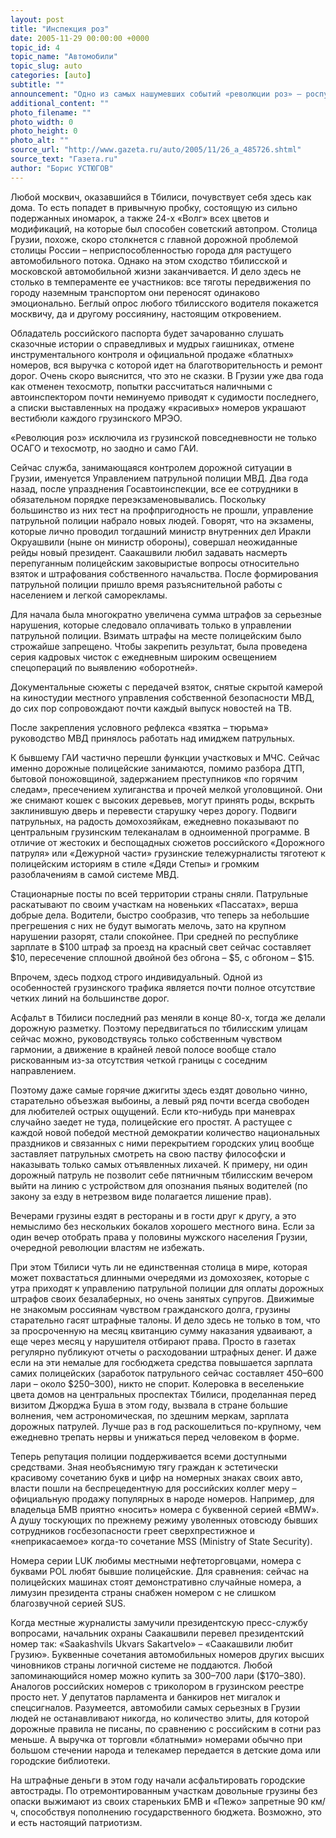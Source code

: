 ```yaml
---
layout: post
title: "Инспекция роз"
date: 2005-11-29 00:00:00 +0000
topic_id: 4
topic_name: "Автомобили"
topic_slug: auto
categories: [auto]
subtitle: ""
announcement: "Одно из самых нашумевших событий «революции роз» – роспуск президентом грузинской ГАИ. Спустя два года можно смело утверждать: именно грузины смогли первыми на пространстве бывшего СССР, если не считать духовно чуждых нам прибалтов, искоренить мздоимство в такой взяткоемкой сфере, как общение населения с Госавтоинспекцией."
additional_content: ""
photo_filename: ""
photo_width: 0
photo_height: 0
photo_alt: ""
source_url: "http://www.gazeta.ru/auto/2005/11/26_a_485726.shtml"
source_text: "Газета.ru"
author: "Борис УСТЮГОВ"
---
```

Любой москвич, оказавшийся в Тбилиси, почувствует себя здесь как дома. То есть попадет в привычную пробку, состоящую из сильно подержанных иномарок, а также 24-х «Волг» всех цветов и модификаций, на которые был способен советский автопром. Столица Грузии, похоже, скоро столкнется с главной дорожной проблемой столицы России – неприспособленностью города для растущего автомобильного потока. Однако на этом сходство тбилисской и московской автомобильной жизни заканчивается. И дело здесь не столько в темпераменте ее участников: все тяготы передвижения по городу наземным транспортом они переносят одинаково эмоционально. Беглый опрос любого тбилисского водителя покажется москвичу, да и другому россиянину, настоящим откровением.

Обладатель российского паспорта будет зачарованно слушать сказочные истории о справедливых и мудрых гаишниках, отмене инструментального контроля и официальной продаже «блатных» номеров, вся выручка с которой идет на благотворительность и ремонт дорог. Очень скоро выяснится, что это не сказки. В Грузии уже два года как отменен техосмотр, попытки рассчитаться наличными с автоинспектором почти неминуемо приводят к судимости последнего, а списки выставленных на продажу «красивых» номеров украшают вестибюли каждого грузинского МРЭО.

«Революция роз» исключила из грузинской повседневности не только ОСАГО и техосмотр, но заодно и само ГАИ.

Сейчас служба, занимающаяся контролем дорожной ситуации в Грузии, именуется Управлением патрульной полиции МВД. Два года назад, после упразднения Госавтоинспекции, все ее сотрудники в обязательном порядке переэкзаменовывались. Поскольку большинство из них тест на профпригодность не прошли, управление патрульной полиции набрало новых людей. Говорят, что на экзамены, которые лично проводил тогдашний министр внутренних дел Иракли Окруашвили (ныне он министр обороны), совершал неожиданные рейды новый президент. Саакашвили любил задавать насмерть перепуганным полицейским заковыристые вопросы относительно взяток и штрафования собственного начальства. После формирования патрульной полиции пришло время разъяснительной работы с населением и легкой саморекламы.

Для начала была многократно увеличена сумма штрафов за серьезные нарушения, которые следовало оплачивать только в управлении патрульной полиции. Взимать штрафы на месте полицейским было строжайше запрещено. Чтобы закрепить результат, была проведена серия кадровых чисток с ежедневным широким освещением спецопераций по выявлению «оборотней».

Документальные сюжеты с передачей взяток, снятые скрытой камерой на киностудии местного управления собственной безопасности МВД, до сих пор сопровождают почти каждый выпуск новостей на ТВ.

После закрепления условного рефлекса «взятка – тюрьма» руководство МВД принялось работать над имиджем патрульных.

К бывшему ГАИ частично перешли функции участковых и МЧС. Сейчас именно дорожные полицейские занимаются, помимо разбора ДТП, бытовой поножовщиной, задержанием преступников «по горячим следам», пресечением хулиганства и прочей мелкой уголовщиной. Они же снимают кошек с высоких деревьев, могут принять роды, вскрыть заклинившую дверь и перевести старушку через дорогу. Подвиги патрульных, на радость домохозяйкам, ежедневно показывают по центральным грузинским телеканалам в одноименной программе. В отличие от жестоких и беспощадных сюжетов российского «Дорожного патруля» или «Дежурной части» грузинские тележурналисты тяготеют к полицейским историям в стиле «Дяди Степы» и громким разоблачениям в самой системе МВД.

Стационарные посты по всей территории страны сняли. Патрульные раскатывают по своим участкам на новеньких «Пассатах», верша добрые дела. Водители, быстро сообразив, что теперь за небольшие прегрешения с них не будут вымогать мелочь, зато на крупном нарушении разорят, стали спокойнее. При средней по республике зарплате в $100 штраф за проезд на красный свет сейчас составляет $10, пересечение сплошной двойной без обгона – $5, с обгоном – $15.

Впрочем, здесь подход строго индивидуальный. Одной из особенностей грузинского трафика является почти полное отсутствие четких линий на большинстве дорог.

Асфальт в Тбилиси последний раз меняли в конце 80-х, тогда же делали дорожную разметку. Поэтому передвигаться по тбилисским улицам сейчас можно, руководствуясь только собственным чувством гармонии, а движение в крайней левой полосе вообще стало рискованным из-за отсутствия четкой границы с соседним направлением.

Поэтому даже самые горячие джигиты здесь ездят довольно чинно, старательно объезжая выбоины, а левый ряд почти всегда свободен для любителей острых ощущений. Если кто-нибудь при маневрах случайно заедет не туда, полицейские его простят. А растущее с каждой новой победой местной демократии количество национальных праздников и связанных с ними перекрытием городских улиц вообще заставляет патрульных смотреть на свою паству философски и наказывать только самых отъявленных лихачей. К примеру, ни один дорожный патруль не позволит себе пятничным тбилисским вечером выйти на линию с устройством для опознания пьяных водителей (по закону за езду в нетрезвом виде полагается лишение прав).

Вечерами грузины ездят в рестораны и в гости друг к другу, а это немыслимо без нескольких бокалов хорошего местного вина. Если за один вечер отобрать права у половины мужского населения Грузии, очередной революции властям не избежать.

При этом Тбилиси чуть ли не единственная столица в мире, которая может похвастаться длинными очередями из домохозяек, которые с утра приходят к управлению патрульной полиции для оплаты дорожных штрафов своих безалаберных, но очень занятых супругов. Движимые не знакомым россиянам чувством гражданского долга, грузины старательно гасят штрафные талоны. И дело здесь не только в том, что за просроченную на месяц квитанцию сумму наказания удваивают, а еще через месяц у нарушителя отбирают права. Просто в газетах регулярно публикуют отчеты о расходовании штрафных денег. И даже если на эти немалые для госбюджета средства повышается зарплата самих полицейских (заработок патрульного сейчас составляет 450–600 лари – около $250–300), никто не спорит. Колеровка в веселенькие цвета домов на центральных проспектах Тбилиси, проделанная перед визитом Джорджа Буша в этом году, вызвала в стране большие волнения, чем астрономическая, по здешним меркам, зарплата дорожных патрулей. Лучше раз в год раскошелиться по-крупному, чем ежедневно трепать нервы и унижаться перед человеком в форме.

Теперь репутация полиции поддерживается всеми доступными средствами. Зная необъяснимую тягу граждан к эстетически красивому сочетанию букв и цифр на номерных знаках своих авто, власти пошли на беспрецедентную для российских коллег меру – официальную продажу популярных в народе номеров. Например, для владельца БМВ приятно «носить» номера с буквенной серией «BMW». А душу тоскующих по прежнему режиму уволенных отовсюду бывших сотрудников госбезопасности греет сверхпрестижное и «неприкасаемое» когда-то сочетание MSS (Ministry of State Security).

Номера серии LUK любимы местными нефтеторговцами, номера с буквами POL любят бывшие полицейские. Для сравнения: сейчас на полицейских машинах стоят демонстративно случайные номера, а лимузин президента страны снабжен номером с не слишком благозвучной серией SUS.

Когда местные журналисты замучили президентскую пресс-службу вопросами, начальник охраны Саакашвили перевел президентский номер так: «Saakashvils Ukvars Sakartvelo» – «Саакашвили любит Грузию». Буквенные сочетания автомобильных номеров других высших чиновников страны логичной системе не поддаются. Любой запоминающийся номер можно купить за 300–700 лари ($170–380). Аналогов российских номеров с триколором в грузинском реестре просто нет. У депутатов парламента и банкиров нет мигалок и спецсигналов. Разумеется, автомобили самых серьезных в Грузии людей не останавливают никогда, но количество элиты, для которой дорожные правила не писаны, по сравнению с российским в сотни раз меньше. А выручка от торговли «блатными» номерами обычно при большом стечении народа и телекамер передается в детские дома или городские библиотеки.

На штрафные деньги в этом году начали асфальтировать городские автострады. По отремонтированным участкам довольные грузины без опаски выжимают из своих стареньких БМВ и «Пежо» запретные 90 км/ч, способствуя пополнению государственного бюджета. Возможно, это и есть настоящий патриотизм.
